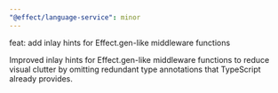 ```yaml
---
"@effect/language-service": minor
---
```


feat: add inlay hints for Effect.gen-like middleware functions

Improved inlay hints for Effect.gen-like middleware functions to reduce visual clutter by omitting redundant type annotations that TypeScript already provides.